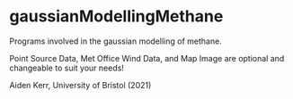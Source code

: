 # gaussianModellingMethane
Programs involved in the gaussian modelling of methane.

Point Source Data, Met Office Wind Data, and Map Image are optional and changeable to suit your needs!

Aiden Kerr, University of Bristol (2021)
